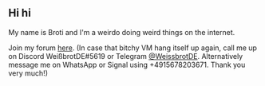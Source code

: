 ## Hi hi
My name is Broti and I'm a weirdo doing weird things on the internet.

Join my forum [here](https://forum.broti.tk/register). (In case that bitchy VM hang itself up again, call me up on Discord WeißbrotDE#5619 or Telegram [@WeissbrotDE](https://t.me/WeissbrotDE). Alternatively message me on WhatsApp or Signal using +4915678203671. Thank you very much!)
